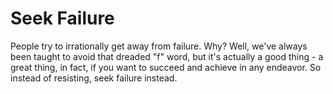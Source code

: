 # Seek Failure

People try to irrationally get away from failure. Why? Well, we've always been taught to avoid that dreaded "f" word, but it's actually a good thing - a great thing, in fact, if you want to succeed and achieve in any endeavor. So instead of resisting, seek failure instead.
